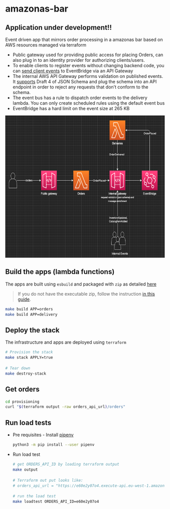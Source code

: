 # amazonas-bar

## Application under development!!

Event driven app that mirrors order processing in a amazonas bar based on AWS resources managed via terraform

- Public gateway used for providing public access for placing Orders, can also plug in to an identity provider for authorizing clients/users.
- To enable clients to register events without changing backend code, you can [send client events](https://aws.amazon.com/blogs/compute/capturing-client-events-using-amazon-api-gateway-and-amazon-eventbridge/) to EventBridge via an API Gateway
- The internal AWS API Gateway performs validation on published events. It [supports](https://docs.aws.amazon.com/apigateway/latest/developerguide/models-mappings.html#models-mappings-models) Draft 4 of JSON Schema and plug the schema into an API endpoint in order to reject any requests that don’t conform to the schema.
- The event bus has a rule to dispatch order events to the delivery lambda. You can only create scheduled rules using the default event bus
- EventBridge has a hard limit on the event size at 265 KB

<img src="./docs/architecture.png" title="Event Driven Architecture" height="450" width="800"/>

## Build the apps (lambda functions)

The apps are built using `esbuild` and packaged with `zip` as detailed [here](https://docs.aws.amazon.com/lambda/latest/dg/typescript-package.html)

> If you do not have the executable zip, follow the instruction [in this guide](https://matteus.dev/zip-for-windows-como-instalar-o-comando-zip/).

```sh
make build APP=orders
make build APP=delivery
```

## Deploy the stack

The infrastructure and apps are deployed using `terraform`

```sh
# Provision the stack
make stack APPLY=true

# Tear down
make destroy-stack
```

## Get orders

```sh
cd provisioning
curl "$(terraform output -raw orders_api_url)/orders"
```

## Run load tests

- Pre requisites - Install [pipenv](https://packaging.python.org/en/latest/tutorials/managing-dependencies/)

    ```sh
    python3 -m pip install --user pipenv
    ```

- Run load test
  
    ```sh
    # get ORDERS_API_ID by loading terraform output
    make output

    # Terraform out put looks like:
    # orders_api_url = "https://e60e2y07o4.execute-api.eu-west-1.amazonaws.com/amazonasbar

    # run the load test
    make loadtest ORDERS_API_ID=e60e2y07o4
    ```
